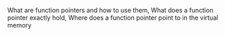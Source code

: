 What are function pointers and how to use them, What does a function pointer exactly hold, Where does a function pointer point to in the virtual memory
